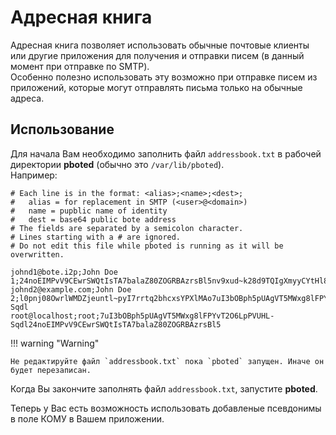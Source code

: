 # Адресная книга

Адресная книга позволяет использовать обычные почтовые клиенты или другие приложения для получения и отправки писем (в данный момент при отправке по SMTP).    
Особенно полезно использовать эту возможно при отправке писем из приложений, которые могут отправлять письма только на обычные адреса.

## Использование

Для начала Вам необходимо заполнить файл `addressbook.txt` в рабочей директории **pboted** (обычно это `/var/lib/pboted`).   
Например:

```
# Each line is in the format: <alias>;<name>;<dest>;
#   alias = for replacement in SMTP (<user>@<domain>)
#   name = pupblic name of identity
#   dest = base64 public bote address
# The fields are separated by a semicolon character.
# Lines starting with a # are ignored.
# Do not edit this file while pboted is running as it will be overwritten.

johnd1@bote.i2p;John Doe 1;24noEIMPvV9CEwrSWQtIsTA7balaZ80ZOGRBAzrsBl5nv9xud~k28d9TQIgXmyyCYtHl8PJASAFDeefSc6EJ81
johnd2@example.com;John Doe 2;l0pnj08OwrlWMDZjeuntl~pyI7rrtq2bhcxsYPXlMAo7uI3bOBph5pUAgVT5MWxg8lFPYvT2O6LpPVUHL-Sqdl
root@localhost;root;7uI3bOBph5pUAgVT5MWxg8lFPYvT2O6LpPVUHL-Sqdl24noEIMPvV9CEwrSWQtIsTA7balaZ80ZOGRBAzrsBl5

```

!!! warning "Warning"

    Не редактируйте файл `addressbook.txt` пока `pboted` запущен. Иначе он будет перезаписан.

Когда Вы закончите заполнять файл `addressbook.txt`, запустите **pboted**.   

Теперь у Вас есть возможность использовать добавленые псевдонимы в поле КОМУ в Вашем приложении. 
